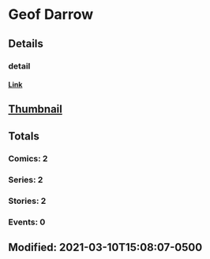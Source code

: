 # Geof  Darrow 
## Details
### detail
#### [Link](http://marvel.com/comics/creators/13371/geof_darrow?utm_campaign=apiRef&utm_source=225578a89fc76f3d20fbffda5d17a88d)
## [Thumbnail](http://i.annihil.us/u/prod/marvel/i/mg/b/40/image_not_available.jpg)
## Totals
### Comics: 2
### Series: 2
### Stories: 2
### Events: 0
## Modified: 2021-03-10T15:08:07-0500